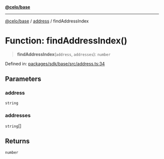 [**@celo/base**](../../README.md)

***

[@celo/base](../../README.md) / [address](../README.md) / findAddressIndex

# Function: findAddressIndex()

> **findAddressIndex**(`address`, `addresses`): `number`

Defined in: [packages/sdk/base/src/address.ts:34](https://github.com/celo-org/developer-tooling/blob/master/packages/sdk/base/src/address.ts#L34)

## Parameters

### address

`string`

### addresses

`string`[]

## Returns

`number`
